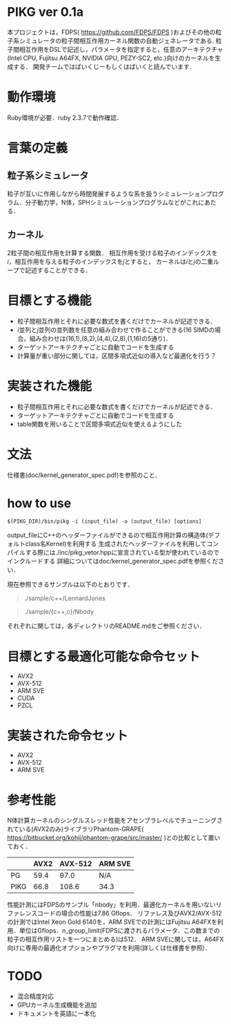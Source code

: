 # PIKG ver 0.1a
本プロジェクトは，FDPS( https://github.com/FDPS/FDPS )およびその他の粒子系シミュレータの粒子間相互作用カーネル関数の自動ジェネレータである.
粒子間相互作用をDSLで記述し，パラメータを指定すると，任意のアーキテクチャ(Intel CPU, Fujitsu A64FX, NVIDIA GPU, PEZY-SC2, etc.)向けのカーネルを生成する．
開発チームではぱいくじーもしくはぱいくと読んでいます．

# 動作環境
Ruby環境が必要．ruby 2.3.7で動作確認．

# 言葉の定義
## 粒子系シミュレータ
粒子が互いに作用しながら時間発展するような系を扱うシミュレーションプログラム．分子動力学，N体，SPHシミュレーションプログラムなどがこれにあたる．

## カーネル
2粒子間の相互作用を計算する関数．
相互作用を受ける粒子のインデックスを*i*，相互作用を与える粒子のインデックスを*j*とすると，
カーネルは*i*と*j*の二重ループで記述することができる．

# 目標とする機能
- 粒子間相互作用とそれに必要な数式を書くだけでカーネルが記述できる．
- *i*並列と*j*並列の並列数を任意の組み合わせで作ることができる(16 SIMDの場合，組み合わせは(16,1),(8,2),(4,4),(2,8),(1,16)の5通り)．
- ターゲットアーキテクチャごとに自動でコードを生成する
- 計算量が重い部分に関しては，区間多項式近似の導入など最適化を行う？

# 実装された機能
- 粒子間相互作用とそれに必要な数式を書くだけでカーネルが記述できる．
- ターゲットアーキテクチャごとに自動でコードを生成する
- table関数を用いることで区間多項式近似を使えるようにした

# 文法
仕様書(doc/kernel_generator_spec.pdf)を参照のこと．

# how to use
```
$(PIKG_DIR)/bin/pikg -i (input_file) -o (output_file) [options]
```
output_fileにC++のヘッダーファイルができるので相互作用計算の構造体(デフォルトclass名Kernel)を利用する
生成されたヘッダーファイルを利用してコンパイルする際には./inc/pikg_vetor.hppに宣言されている型が使われているのでインクルードする
詳細についてはdoc/kernel_generator_spec.pdfを参照ください．

現在参照できるサンプルは以下のとおりです．
> ./sample/c++/LennardJones

> ./sample/{c++,c}/Nbody

それぞれに関しては，各ディレクトリのREADME.mdをご参照ください．

# 目標とする最適化可能な命令セット
- AVX2
- AVX-512
- ARM SVE
- CUDA
- PZCL

# 実装された命令セット
- AVX2
- AVX-512
- ARM SVE

# 参考性能
N体計算カーネルのシングルスレッド性能をアセンブラレベルでチューニングされている(AVX2のみ)ライブラリPhantom-GRAPE( https://bitbucket.org/kohji/phantom-grape/src/master/ )との比較として置いておく．

|    | AVX2 | AVX-512 | ARM SVE |
|----|------|---------|---------|
|  PG| 59.4 |  97.0   |   N/A   |
|PIKG| 66.8 | 108.6   |  34.3   |

性能計測にはFDPSのサンプル「nbody」を利用．最適化カーネルを用いないリファレンスコードの場合の性能は7.86 Gflops．
リファレス及びAVX2/AVX-512の計測ではIntel Xeon Gold 6140を，ARM SVEでの計測にはFujitsu A64FXを利用．単位はGflops．n_group_limit(FDPSに渡されるパラメータ．この数までの粒子の相互作用リストを一つにまとめる)は512．
ARM SVEに関しては，A64FX向けに専用の最適化オプションやプラグマを利用(詳しくは仕様書を参照)．

# TODO
- 混合精度対応
- GPUカーネル生成機能を追加
- ドキュメントを英語に一本化
